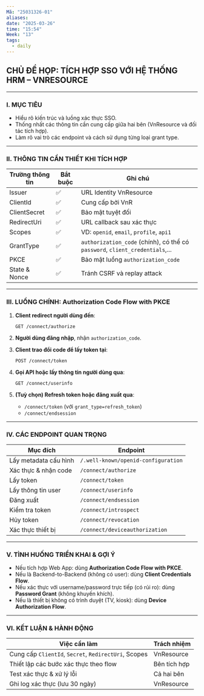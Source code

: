 ```yaml
---
Mã: "25031326-01"
aliases: 
date: "2025-03-26"
time: "15:54"
Week: "13"
tags:
  - daily
---
```


##  CHỦ ĐỀ HỌP: TÍCH HỢP SSO VỚI HỆ THỐNG HRM – VNRESOURCE

---

### I. MỤC TIÊU

- Hiểu rõ kiến trúc và luồng xác thực SSO.
- Thống nhất các thông tin cần cung cấp giữa hai bên (VnResource và đối tác tích hợp).
- Làm rõ vai trò các endpoint và cách sử dụng từng loại grant type.

---

### II.  THÔNG TIN CẦN THIẾT KHI TÍCH HỢP

|Trường thông tin|Bắt buộc|Ghi chú|
|---|---|---|
|Issuer|✅|URL Identity VnResource|
|ClientId|✅|Cung cấp bởi VnR|
|ClientSecret|✅|Bảo mật tuyệt đối|
|RedirectUri|✅|URL callback sau xác thực|
|Scopes|✅|VD: `openid`, `email`, `profile`, `api1`|
|GrantType|✅|`authorization_code` (chính), có thể có `password`, `client_credentials`,...|
|PKCE|✅|Bảo mật luồng `authorization_code`|
|State & Nonce|✅|Tránh CSRF và replay attack|

---

### III.  LUỒNG CHÍNH: Authorization Code Flow with PKCE

1. **Client redirect người dùng đến**:
    
    ```
    GET /connect/authorize
    ```
    
2. **Người dùng đăng nhập**, nhận `authorization_code`.
    
3. **Client trao đổi code để lấy token tại**:
    
    ```
    POST /connect/token
    ```
    
4. **Gọi API hoặc lấy thông tin người dùng qua**:
    
    ```
    GET /connect/userinfo
    ```
    
5. **(Tuỳ chọn) Refresh token hoặc đăng xuất qua**:
    
    - `/connect/token` (với `grant_type=refresh_token`)
    - `/connect/endsession`

---

### IV.  CÁC ENDPOINT QUAN TRỌNG

|Mục đích|Endpoint|
|---|---|
|Lấy metadata cấu hình|`/.well-known/openid-configuration`|
|Xác thực & nhận code|`/connect/authorize`|
|Lấy token|`/connect/token`|
|Lấy thông tin user|`/connect/userinfo`|
|Đăng xuất|`/connect/endsession`|
|Kiểm tra token|`/connect/introspect`|
|Hủy token|`/connect/revocation`|
|Xác thực thiết bị|`/connect/deviceauthorization`|

---

### V. TÌNH HUỐNG TRIỂN KHAI & GỢI Ý

- Nếu tích hợp Web App: dùng **Authorization Code Flow with PKCE**.
- Nếu là Backend-to-Backend (không có user): dùng **Client Credentials Flow**.
- Nếu xác thực với username/password trực tiếp (có rủi ro): dùng **Password Grant** (không khuyến khích).
- Nếu là thiết bị không có trình duyệt (TV, kiosk): dùng **Device Authorization Flow**.

---

### VI.  KẾT LUẬN & HÀNH ĐỘNG

|Việc cần làm|Trách nhiệm|
|---|---|
|Cung cấp `ClientId`, `Secret`, `RedirectUri`, Scopes|VnResource|
|Thiết lập các bước xác thực theo flow|Bên tích hợp|
|Test xác thực & xử lý lỗi|Cả hai bên|
|Ghi log xác thực (lưu 30 ngày)|VnResource|


